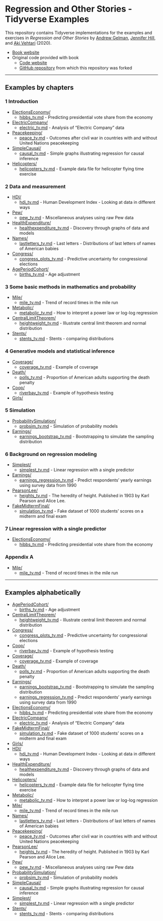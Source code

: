 Regression and Other Stories - Tidyverse Examples
================

This repository contains Tidyverse implementations for the examples and
exercises in *Regression and Other Stories* by [Andrew
Gelman](http://www.stat.columbia.edu/~gelman/), [Jennifer
Hill](https://steinhardt.nyu.edu/people/jennifer-hill), and [Aki
Vehtari](https://users.aalto.fi/~ave/) (2020).

-   [Book website](http://www.stat.columbia.edu/~gelman/regression/)
-   Original code provided with book
    -   [Code
        website](https://avehtari.github.io/ROS-Examples/examples.html)
    -   [GitHub repository](https://github.com/avehtari/ROS-Examples)
        from which this repository was forked

------------------------------------------------------------------------

## Examples by chapters

### 1 Introduction

-   [ElectionsEconomy/](ElectionsEconomy/)
    -   [hibbs\_tv.md](ElectionsEconomy/hibbs_tv.md) - Predicting
        presidential vote share from the economy
-   [ElectricCompany/](ElectricCompany/)
    -   [electric\_tv.md](ElectricCompany/electric_tv.md) - Analysis of
        “Electric Company” data
-   [Peacekeeping/](Peacekeeping/)
    -   [peace\_tv.md](Peacekeeping/peace_tv.md) - Outcomes after civil
        war in countries with and without United Nations peacekeeping
-   [SimpleCausal/](SimpleCausal/)
    -   [causal\_tv.md](SimpleCausal/causal_tv.md) - Simple graphs
        illustrating regression for causal inference
-   [Helicopters/](Helicopters/)
    -   [helicopters\_tv.md](Helicopters/helicopters_tv.md) - Example
        data file for helicopter flying time exercise

### 2 Data and measurement

-   [HDI/](HDI/)
    -   [hdi\_tv.md](HDI/hdi_tv.md) - Human Development Index - Looking
        at data in different ways
-   [Pew/](Pew/)
    -   [pew\_tv.md](Pew/pew_tv.md) - Miscellaneous analyses using raw
        Pew data
-   [HealthExpenditure/](HealthExpenditure/)
    -   [healthexpenditure\_tv.md](HealthExpenditure/healthexpenditure_tv.md) -
        Discovery through graphs of data and models
-   [Names/](Names/)
    -   [lastletters\_tv.md](Names/lastletters_tv.md) - Last letters -
        Distributions of last letters of names of American babies
-   [Congress/](Congress/)
    -   [congress\_plots\_tv.md](Congress/congress_plots_tv.md) -
        Predictive uncertainty for congressional elections
-   [AgePeriodCohort/](AgePeriodCohort/)
    -   [births\_tv.md](AgePeriodCohort/births_tv.md) - Age adjustment

### 3 Some basic methods in mathematics and probability

-   [Mile/](Mile/)
    -   [mile\_tv.md](Mile/mile_tv.md) - Trend of record times in the
        mile run
-   [Metabolic/](Metabolic/)
    -   [metabolic\_tv.md](Metabolic/metabolic_tv.md) - How to interpret
        a power law or log-log regression
-   [CentralLimitTheorem/](CentralLimitTheorem/)
    -   [heightweight\_tv.md](CentralLimitTheorem/heightweight_tv.md) -
        Illustrate central limit theorem and normal distribution
-   [Stents/](Stents/)
    -   [stents\_tv.md](Stents/stents_tv.md) - Stents - comparing
        distributions

### 4 Generative models and statistical inference

-   [Coverage/](Coverage/)
    -   [coverage\_tv.md](Coverage/coverage_tv.md) - Example of coverage
-   [Death/](Death/)
    -   [polls\_tv.md](Death/polls_tv.md) - Proportion of American
        adults supporting the death penalty
-   [Coop/](Coop/)
    -   [riverbay\_tv.md](Coop/riverbay_tv.md) - Example of hypothesis
        testing
-   [Girls/](Girls/)

### 5 Simulation

-   [ProbabilitySimulation/](ProbabilitySimulation/)
    -   [probsim\_tv.md](ProbabilitySimulation/probsim_tv.md) -
        Simulation of probability models
-   [Earnings/](Earnings/)
    -   [earnings\_bootstrap\_tv.md](Earnings/earnings_bootstrap_tv.md) -
        Bootstrapping to simulate the sampling distribution

### 6 Background on regression modeling

-   [Simplest/](Simplest/)
    -   [simplest\_tv.md](Simplest/simplest_tv.md) - Linear regression
        with a single predictor
-   [Earnings/](Earnings/)
    -   [earnings\_regression\_tv.md](Earnings/earnings_regression_tv.md) -
        Predict respondents’ yearly earnings using survey data from 1990
-   [PearsonLee/](PearsonLee/)
    -   [heights\_tv.md](PearsonLee/heights_tv.md) - The heredity of
        height. Published in 1903 by Karl Pearson and Alice Lee.
-   [FakeMidtermFinal/](FakeMidtermFinal/)
    -   [simulation\_tv.md](FakeMidtermFinal/simulation_tv.md) - Fake
        dataset of 1000 students’ scores on a midterm and final exam

### 7 Linear regression with a single predictor

-   [ElectionsEconomy/](ElectionsEconomy/)
    -   [hibbs\_tv.md](ElectionsEconomy/hibbs_tv.md) - Predicting
        presidential vote share from the economy
        <!--     - [hibbs_coverage_tv.md](ElectionsEconomy/hibbs_coverage_tv.md) - Checking the coverage of intervals -->
        <!--    - [Simplest/](Simplest/) -->
        <!--     - [simplest_tv.md](Simplest/simplest_tv.md) - Linear regression with a single predictor -->

<!-- ### 8 Fitting regression models -->
<!-- - [ElectionsEconomy/](ElectionsEconomy/) -->
<!--     - [hills_tv.md](ElectionsEconomy/hills_tv.md) - Present uncertainty in parameter estimates -->
<!--     - [hibbs_tv.md](ElectionsEconomy/hibbs_tv.md) - Predicting presidential vote share from the economy -->
<!-- - [Influence/](Influence/) -->
<!--     - [influence_tv.md](Influence/influence_tv.md) - Influence of individual points in a fitted regression -->
<!-- ### 9 Prediction and Bayesian inference  -->
<!-- - [ElectionsEconomy/](ElectionsEconomy/) -->
<!--     - [hibbs_tv.md](ElectionsEconomy/hibbs_tv.md) - Predicting presidential vote share from the economy -->
<!--     - [bayes_tv.md](ElectionsEconomy/bayes_tv.md) - Demonstration of Bayesian information aggregation -->
<!-- - [SexRatio/](SexRatio/) -->
<!--     - [sexratio_tv.md](SexRatio/sexratio_tv.md) - Example where an informative prior makes a difference -->
<!-- - [Earnings/](Earnings/) -->
<!--     - [height_and_weight_tv.md](Earnings/height_and_weight_tv.md) - Predict weight -->
<!--     - [earnings_regression_tv.md](Earnings/earnings_regression_tv.md) - Predict respondents' yearly earnings using survey data from 1990. -->
<!-- ### 10  Linear regression with multiple predictors -->
<!-- - [KidIQ/](KidIQ/) -->
<!--     - [kidiq_tv.md](KidIQ/kidiq_tv.md) - Linear regression with multiple predictors -->
<!-- - [Earnings/](Earnings/) -->
<!--     - [height_and_weight_tv.md](Earnings/height_and_weight_tv.md) - Predict weight -->
<!-- - [Congress/](Congress/) -->
<!--     - [congress_tv.md](Congress/congress_tv.md) - Predictive uncertainty for congressional elections -->
<!-- - [NES/](NES/) -->
<!--     - [nes_linear_tv.md](NES/nes_linear_tv.md) - Fitting the same regression to many datasets -->
<!-- - [Beauty/](Beauty/) -->
<!--     - [beauty_tv.md](Beauty/beauty_tv.md) - Student evaluations of instructors’ beauty and teaching quality -->
<!-- ### 11  Assumptions, diagnostics, and model evaluation -->
<!-- - [KidIQ/](KidIQ/) -->
<!--     - [kidiq_tv.md](KidIQ/kidiq_tv.md) - Linear regression with multiple predictors -->
<!--     - [kidiq_loo_tv.md](KidIQ/kidiq_loo_tv.md) - Linear regression and leave-one-out cross-validation -->
<!--     - [kidiq_R2_tv.md](KidIQ/kidiq_R2_tv.md) - Linear regression and Bayes-R2 and LOO-R2 -->
<!--     - [kidiq_kcv_tv.md](KidIQ/kidiq_kcv_tv.md) - Linear regression and K-fold cross-validation -->
<!-- - [Residuals/](Residuals/) -->
<!--     - [residuals_tv.md](Residuals/residuals_tv.md) - Plotting the data and fitted model -->
<!-- - [Introclass/](Introclass/) -->
<!--     - [residual_plots_tv.md](Introclass/residual_plots_tv.md) - Plot residuals vs.\ predicted values, or residuals vs.\ observed values? -->
<!-- - [Newcomb/](Newcomb/) -->
<!--     - [newcomb_tv.md](Newcomb/newcomb_tv.md) - Posterior predictive checking of Normal model for Newcomb's speed of light data -->
<!-- - [Unemployment/](Unemployment/) -->
<!--     - [unemployment_tv.md](Unemployment/unemployment_tv.md) - Time series fit and posterior predictive model checking for unemployment series -->
<!-- - [Rsquared/](Rsquared/) -->
<!--     - [rsquared_tv.md](Rsquared/rsquared_tv.md) - Bayesian R^2 -->
<!-- - [CrossValidation/](CrossValidation/) -->
<!--     - [crossvalidation_tv.md](CrossValidation/crossvalidation_tv.md) - Demonstration of cross validation -->
<!-- - [FakeKCV/](FakeKCV/) -->
<!--     - [fake_kcv_tv.md](FakeKCV/fake_kcv_tv.md) - Demonstration of $K$-fold cross-validation using simulated data -->
<!-- - [Pyth/](Pyth/) -->
<!-- ### 12  Transformations -->
<!-- - [KidIQ/](KidIQ/) -->
<!--     - [kidiq_tv.md](KidIQ/kidiq_tv.md) - Linear regression with multiple predictors -->
<!-- - [Earnings/](Earnings/) -->
<!--     - [earnings_regression_tv.md](Earnings/earnings_regression_tv.md) - Predict respondents' yearly earnings using survey data from 1990. -->
<!-- - [Gay/](Gay/) -->
<!--     - [gay_simple_tv.md](Gay/gay_simple_tv.md) - Simple models (linear and discretized age) and political attitudes as a function of age -->
<!-- - [Mesquite/](Mesquite/) -->
<!--     - [mesquite_tv.md](Mesquite/mesquite_tv.md) - Predicting the yields of mesquite bushes -->
<!-- - [Student/](Student/) -->
<!--     - [student_tv.md](Student/student_tv.md) - Models for regression coefficients -->
<!-- - [Pollution/](Pollution/) -->
<!--     - [pollution_tv.md](Pollution/pollution_tv.md) - Pollution data. -->
<!-- ### 13  Logistic regression -->
<!-- - [NES/](NES/) -->
<!--     - [nes_logistic_tv.md](NES/nes_logistic_tv.md) - Logistic regression, identifiability, and separation -->
<!-- - [LogisticPriors/](LogisticPriors/) -->
<!--     - [logistic_priors_tv.md](LogisticPriors/logistic_priors_tv.md) - Effect of priors in logistic regression -->
<!-- - [Arsenic/](Arsenic/) -->
<!--     - [arsenic_logistic_building_tv.md](Arsenic/arsenic_logistic_building_tv.md) - Building a logistic regression model: wells in Bangladesh -->
<!-- ### 14  Working with logistic regression -->
<!-- - [LogitGraphs/](https://github.com/avehtari/ROS-Examples/LogitGraphs/) -->
<!--     - [logitgraphs_tv.md](LogitGraphs/logitgraphs_tv.md) - Different ways of displaying logistic regression -->
<!-- - [NES/](NES/) -->
<!--     - [nes_logistic_tv.md](NES/nes_logistic_tv.md) - Logistic regression, identifiability, and separation -->
<!-- - [Rodents/](Rodents/) -->
<!-- - [Arsenic/](Arsenic/) -->
<!--     - [arsenic_logistic_residuals_tv.md](Arsenic/arsenic_logistic_residuals_tv.md) - Residual plots for a logistic regression model: wells in Bangladesh -->
<!--     - [arsenic_logistic_apc_tv.md](Arsenic/arsenic_logistic_apc_tv.md) - Average predictice comparisons for a logistic regression model: wells in Bangladesh -->
<!-- ### 15  Other generalized linear models -->
<!-- - [PoissonExample/](PoissonExample/) -->
<!--     - [PoissonExample_tv.md](PoissonExample/poisson_regression_tv.md) - Demonstrate Poisson regression with simulated data. -->
<!-- - [Roaches/](Roaches/) -->
<!--     - [roaches_tv.md](Roaches/roaches_tv.md) - Analyse the effect of integrated pest management on reducing cockroach levels in urban apartments -->
<!-- - [Storable/](Storable/)  -->
<!--     - [storable_tv.md](Storable/storable_tv.md) - Ordered categorical data analysis with a study from experimental economics, on the topic of ``storable votes.'' -->
<!-- - [Earnings/](Earnings/) -->
<!--     - [earnings_compound_tv.md](Earnings/earnings_compound_tv.md) - Compound discrete-continous model -->
<!-- - [RiskyBehavior/](RiskyBehavior/) -->
<!--     - [risky_tv.md](RiskyBehavior/risky_tv.md) Risky behavior data. -->
<!-- - [NES/](NES/) -->
<!-- - [Lalonde/](Lalonde/) -->
<!-- - [Congress/](Congress/) -->
<!-- - [AcademyAwards/](AcademyAwards/) -->
<!-- ### 16  Design and sample size decisions -->
<!-- - [ElectricCompany/](ElectricCompany/) -->
<!--     - [electric_tv.md](ElectricCompany/electric_tv.md) - Analysis of "Electric Company" data -->
<!-- - [SampleSize/](SampleSize/) -->
<!--     - [simulation_tv.md](DataCollection/simulation_tv.md) - Sample size simulation -->
<!-- - [FakeMidtermFinal/](FakeMidtermFinal/) -->
<!--     - [simulation_based_design_tv.md](FakeMidtermFinal/simulation_based_design_tv.md) - Fake dataset of a randomized experiment on student grades -->
<!-- ### 17  Poststratification and missing-data imputation -->
<!-- - [Poststrat/](Poststrat/) -->
<!--     - [poststrat_tv.md](Poststrat/poststrat_tv.md) - Poststratification after estimation -->
<!--     - [poststrat2_tv.md](Poststrat/poststrat2_tv.md) - Poststratification after estimation -->
<!-- - [Imputation/](Imputation/) -->
<!--     - [imputation_tv.md](Imputation/imputation_tv.md) - Regression-based imputation for the Social Indicators Survey -->
<!--     - [imputation_gg_tv.md](Imputation/imputation_gg_tv.md) - Regression-based imputation for the Social Indicators Survey, dplyr/ggplot version -->
<!-- ### 18  Causal inference basics and randomized experiments -->
<!-- - [Sesame/](Sesame/) -->
<!--     - [sesame_tv.md](Sesame/sesame_tv.md) - Causal analysis of Sesame Street experiment -->
<!-- ### 19  Causal inference using regression on the treatment variable -->
<!-- - [ElectricCompany/](ElectricCompany/) -->
<!--     - [electric_tv.md](ElectricCompany/electric_tv.md) - Analysis of "Electric Company" data -->
<!-- - [Incentives/]((Incentives/)) -->
<!--     - [incentives_tv.md](Incentives/incentives_tv.md) - Simple analysis of incentives data -->
<!-- - [Cows/](Cows/) -->
<!-- ### 20  Observational studies with all confounders assumed to be measured -->
<!-- - [ElectricCompany/](ElectricCompany/) -->
<!--     - [electric_tv.md](ElectricCompany/electric_tv.md) - Analysis of "Electric Company" data -->
<!-- - [Childcare/](Childcare/) -->
<!--     - [childcare_tv.md](Childcare/childcare_tv.md) - Infant Health and Development Program (IHDP) example. -->
<!-- ### 21  More advanced topics in causal inference -->
<!-- - [Sesame/](Sesame/) -->
<!--     - [sesame_tv.md](Sesame/sesame_tv.md) - Causal analysis of Sesame Street experiment -->
<!-- - [Bypass/](Pypass/) -->
<!-- - [ChileSchools/](ChileSchools/) -->
<!--     - [chile_schools_tv.md](ChileSchools/chile_schools_tv.md) - ChileSchools example. -->
<!-- ### 22  Advanced regression and multilevel models -->
<!-- - [Golf/](Golf/) -->
<!--     - [golf_tv.md](Golf/golf_tv.md) - Gold putting accuracy: Fitting a nonlinear model using Stan -->
<!-- - [Gay/](Gay/) -->
<!--     - [gay_tv.md](Gay/gay_tv.md) - Nonlinear models (Loess, B-spline, GP-spline, and BART) and political attitudes as a function of age -->
<!-- - [ElectionsEconomy/](ElectionsEconomy/) -->
<!--     - [hibbs_tv.md](ElectionsEconomy/hibbs_tv.md) - Predicting presidential vote share from the economy -->
<!-- - [Scalability/](Scalability/) -->
<!--     - [scalability_tv.md](Scalability/scalability_tv.md) - Demonstrate computation speed with 100 000 observations. -->

### Appendix A

<!-- - [Coins/](Coins/) -->

-   [Mile/](Mile/)
    -   [mile\_tv.md](Mile/mile_tv.md) - Trend of record times in the
        mile run <!-- - [Parabola/](Parabola/) -->
        <!--     - [parabola_tv.md](Parabola/parabola_tv.md) - Demonstration of using Stan for optimization -->
        <!-- - [Restaurant/](Restaurant/) -->
        <!--     - [restaurant_tv.md](Restaurant/restaurant_tv.md) - Demonstration of using Stan for optimization -->
        <!-- - [DifferentSoftware/](DifferentSoftware/) -->
        <!--     - [linear_tv.md](DifferentSoftware/linear_tv.md) - Linear regression using different software options -->

------------------------------------------------------------------------

## Examples alphabetically

<!-- - [AcademyAwards/](AcademyAwards/) -->

-   [AgePeriodCohort/](AgePeriodCohort/)
    -   [births\_tv.md](AgePeriodCohort/births_tv.md) - Age adjustment
        <!-- - [Arsenic/](Arsenic/) -->
        <!--     - [arsenic_logistic_building_tv.md](Arsenic/arsenic_logistic_building_tv.md) - Building a logistic regression model: wells in Bangladesh -->
        <!--     - [arsenic_logistic_residuals_tv.md](Arsenic/arsenic_logistic_residuals_tv.md) - Residual plots for a logistic regression model: wells in Bangladesh -->
        <!--     - [arsenic_logistic_apc_tv.md](Arsenic/arsenic_logistic_apc_tv.md) - Average predictice comparisons for a logistic regression model: wells in Bangladesh -->
        <!--     - [arsenic_logistic_building_optimizing_tv.md](Arsenic/arsenic_logistic_building_optimizing_tv.md) - Building a logistic regression model: wells in Bangladesh. A version with normal approximation at the mode. -->
        <!-- - [Balance/](Balance/) -->
        <!--     - [treatcontrol_tv.md](Balance/treatcontrol_tv.md) -->
        <!-- - [Beauty/](Beauty/) -->
        <!--     - [beauty_tv.md](Beauty/beauty_tv.md) - Student evaluations of instructors’ beauty and teaching quality -->
        <!-- - [Bypass/](Bypass/) -->
        <!-- - [CausalDiagram/](CausalDiagram/) -->
        <!--     - [diagrams_tv.md](CausalDiagram/diagrams_tv.md) - Plot causal diagram -->
-   [CentralLimitTheorem/](CentralLimitTheorem/)
    -   [heightweight\_tv.md](CentralLimitTheorem/heightweight_tv.md) -
        Illustrate central limit theorem and normal distribution
        <!-- - [Childcare/](Childcare/) -->
        <!--     - [childcare_tv.md](Childcare/childcare_tv.md) - Infant Health and Development Program (IHDP) example. -->
        <!-- - [ChileSchools/](ChileSchools/) -->
        <!--     - [chile_schools_tv.md](ChileSchools/chile_schools_tv.md) - ChileSchools example. -->
        <!-- - [Coins/](Coins/) -->
-   [Congress/](Congress/)
    <!--     - [congress_tv.md](Congress/congress_tv.md) - Predictive uncertainty for congressional elections -->
    -   [congress\_plots\_tv.md](Congress/congress_plots_tv.md) -
        Predictive uncertainty for congressional elections
-   [Coop/](Coop/)
    -   [riverbay\_tv.md](Coop/riverbay_tv.md) - Example of hypothesis
        testing
-   [Coverage/](Coverage/)
    -   [coverage\_tv.md](Coverage/coverage_tv.md) - Example of coverage
        <!-- - [Cows/](Cows/) -->
        <!-- - [CrossValidation/](CrossValidation/) -->
        <!--     - [crossvalidation_tv.md](CrossValidation/crossvalidation_tv.md) - Demonstration of cross validation -->
        <!-- - [SampleSize/](SampleSize/) -->
        <!--     - [simulation_tv.md](DataCollection/simulation_tv.md) - Sample size simulation -->
-   [Death/](Death/)
    -   [polls\_tv.md](Death/polls_tv.md) - Proportion of American
        adults supporting the death penalty
        <!-- - [DifferentSoftware/](DifferentSoftware/) -->
        <!--     - [linear_tv.md](DifferentSoftware/linear_tv.md) - Linear regression using different software options -->
-   [Earnings/](Earnings/)
    -   [earnings\_bootstrap\_tv.md](Earnings/earnings_bootstrap_tv.md) -
        Bootstrapping to simulate the sampling distribution
    -   [earnings\_regression\_tv.md](Earnings/earnings_regression_tv.md) -
        Predict respondents’ yearly earnings using survey data from 1990
        <!--     - [earnings_compound_tv.md](Earnings/earnings_compound_tv.md) - Compound discrete-continous model -->
        <!--     - [height_and_weight_tv.md](Earnings/height_and_weight_tv.md) - Predict weight -->
-   [ElectionsEconomy/](ElectionsEconomy/)
    <!--     - [bayes_tv.md](ElectionsEconomy/bayes_tv.md) - Demonstration of Bayesian information aggregation -->
    <!--     - [hibbs_coverage_tv.md](ElectionsEconomy/hibbs_coverage_tv.md) - Checking the model-fitting procedure using fake-data simulation. -->
    -   [hibbs\_tv.md](ElectionsEconomy/hibbs_tv.md) - Predicting
        presidential vote share from the economy
        <!--     - [hills_tv.md](ElectionsEconomy/hills_tv.md) - Present uncertainty in parameter estimates -->
-   [ElectricCompany/](ElectricCompany/)
    -   [electric\_tv.md](ElectricCompany/electric_tv.md) - Analysis of
        “Electric Company” data <!-- - [FakeKCV/](FakeKCV/) -->
        <!--     - [fake_kcv_tv.md](FakeKCV/fake_kcv_tv.md) - Demonstration of $K$-fold cross-validation using simulated data -->
-   [FakeMidtermFinal/](FakeMidtermFinal/)
    -   [simulation\_tv.md](FakeMidtermFinal/simulation_tv.md) - Fake
        dataset of 1000 students’ scores on a midterm and final exam
        <!--     - [simulation_based_design_tv.md](FakeMidtermFinal/simulation_based_design_tv.md) - Fake dataset of a randomized experiment on student grades -->
        <!-- - [FrenchElection/](FrenchElection/) -->
        <!--     - [ps_primaire_tv.md](FrenchElection/ps_primaire_tv.md) - French Election data -->
        <!-- - [Gay/](Gay/) -->
        <!--     - [gay_simple_tv.md](Gay/gay_simple_tv.md) - Simple models (linear and discretized age) and political attitudes as a function of age -->
        <!--     - [gay_tv.md](Gay/gay_tv.md) - Nonlinear models (Loess, B-spline, GP-spline, and BART) and political attitudes as a function of age -->
-   [Girls/](Girls/) <!-- - [Golf/](Golf/) -->
    <!--     - [golf_tv.md](Golf/golf_tv.md) - Gold putting accuracy: Fitting a nonlinear model using Stan -->
-   [HDI/](https://github.com/avehtari/ROS-Examples/HDI/)
    -   [hdi\_tv.md](HDI/hdi_tv.md) - Human Development Index - Looking
        at data in different ways
-   [HealthExpenditure/](HealthExpenditure/)
    -   [healthexpenditure\_tv.md](HealthExpenditure/healthexpenditure_tv.md) -
        Discovery through graphs of data and models
-   [Helicopters/](Helicopters/)
    -   [helicopters\_tv.md](Helicopters/helicopters_tv.md) - Example
        data file for helicopter flying time exercise
        <!-- - [Imputation/](Imputation/) -->
        <!--     - [imputation_tv.md](Imputation/imputation_tv.md) - Regression-based imputation for the Social Indicators Survey -->
        <!--     - [imputation_gg_tv.md](Imputation/imputation_gg_tv.md) - Regression-based imputation for the Social Indicators Survey, dplyr/ggplot version -->
        <!-- - [Incentives/]((Incentives/)) -->
        <!--     - [incentives_tv.md](Incentives/incentives_tv.md) - Simple analysis of incentives data -->
        <!-- - [Influence/](Influence/) -->
        <!--     - [influence_tv.md](Influence/influence_tv.md) - Influence of individual points in a fitted regression -->
        <!-- - [Interactions/](Interactions/) -->
        <!--     - [interactions_tv.md](Interactions/interactions_tv.md) - Plot interaction example figure -->
        <!-- - [Introclass/](Introclass/) -->
        <!--     - [residual_plots_tv.md](Introclass/residual_plots_tv.md) - Plot residuals vs.\ predicted values, or residuals vs.\ observed values? -->
        <!-- - [KidIQ/](KidIQ/) -->
        <!--     - [kidiq_tv.md](KidIQ/kidiq_tv.md) - Linear regression with multiple predictors -->
        <!--     - [kidiq_loo_tv.md](KidIQ/kidiq_loo_tv.md) - Linear regression and leave-one-out cross-validation -->
        <!--     - [kidiq_R2_tv.md](KidIQ/kidiq_R2_tv.md) - Linear regression and Bayes-R2 and LOO-R2 -->
        <!--     - [kidiq_kcv_tv.md](KidIQ/kidiq_kcv_tv.md) - Linear regression and K-fold cross-validation -->
        <!-- - [Lalonde/](Lalonde/) -->
        <!-- - [LogisticPriors/](LogisticPriors/) -->
        <!--     - [logistic_priors_tv.md](LogisticPriors/logistic_priors_tv.md) - Effect of priors in logistic regression -->
        <!-- - [Mesquite/](Mesquite/) -->
        <!--     - [mesquite_tv.md](Mesquite/mesquite_tv.md) - Predicting the yields of mesquite bushes -->
-   [Metabolic/](Metabolic/)
    -   [metabolic\_tv.md](Metabolic/metabolic_tv.md) - How to interpret
        a power law or log-log regression
-   [Mile/](Mile/)
    -   [mile\_tv.md](Mile/mile_tv.md) - Trend of record times in the
        mile run
-   [Names/](Names/)
    -   [lastletters\_tv.md](Names/lastletters_tv.md) - Last letters -
        Distributions of last letters of names of American babies
        <!-- - [NES/](NES/) -->
        <!--     - [nes_linear_tv.md](NES/nes_linear_tv.md) - Fitting the same regression to many datasets -->
        <!--     - [nes_logistic_tv.md](NES/nes_logistic_tv.md) - Logistic regression, identifiability, and separation -->
        <!-- - [Newcomb/](Newcomb/) -->
        <!--     - [newcomb_tv.md](Newcomb/newcomb_tv.md) - Posterior predictive checking of Normal model for Newcomb's speed of light data -->
        <!-- - [Parabola/](Parabola/) -->
        <!--     - [parabola_tv.md](Parabola/parabola_tv.md) - Demonstration of using Stan for optimization -->
-   [Peacekeeping/](Peacekeeping/)
    -   [peace\_tv.md](Peacekeeping/peace_tv.md) - Outcomes after civil
        war in countries with and without United Nations peacekeeping
-   [PearsonLee/](PearsonLee/)
    -   [heights\_tv.md](PearsonLee/heights_tv.md) - The heredity of
        height. Published in 1903 by Karl Pearson and Alice Lee.
-   [Pew/](Pew/)
    -   [pew\_tv.md](Pew/pew_tv.md) - Miscellaneous analyses using raw
        Pew data <!-- - [PoissonExample/](PoissonExample/) -->
        <!--     - [poissonexample_tv.md](PoissonExample/poissonexample_tv.md) - Demonstrate Poisson regression with simulated data. -->
        <!-- - [Pollution/](Pollution/) -->
        <!--     - [pollution_tv.md](Pollution/pollution_tv.md) - Pollution data. -->
        <!-- - [Poststrat/](Poststrat/) -->
        <!--     - [poststrat_tv.md](Poststrat/poststrat_tv.md) - Poststratification after estimation -->
        <!--     - [poststrat2_tv.md](Poststrat/poststrat2_tv.md) - Poststratification after estimation -->
-   [ProbabilitySimulation/](ProbabilitySimulation/)
    -   [probsim\_tv.md](ProbabilitySimulation/probsim_tv.md) -
        Simulation of probability models <!-- - [Pyth/](Pyth/) -->
        <!-- - [Redistricting/](Redistricting/) -->
        <!-- - [Residuals/](Residuals/) -->
        <!--     - [residuals_tv.md](Residuals/residuals_tv.md) - Plotting the data and fitted model -->
        <!-- - [Restaurant/](Restaurant/) -->
        <!--     - [restaurant_tv.md](Restaurant/restaurant_tv.md) - Demonstration of using Stan for optimization -->
        <!-- - [RiskyBehavior/](RiskyBehavior/) -->
        <!--     - [risky_tv.md](RiskyBehavior/risky_tv.md) Risky behavior data. -->
        <!-- - [Roaches/](Roaches/) -->
        <!--     - [roaches_tv.md](Roaches/roaches_tv.md) - Analyse the effect of integrated pest management on reducing cockroach levels in urban apartments -->
        <!-- - [Rodents/](Rodents/) -->
        <!-- - [Rsquared/](Rsquared/) -->
        <!--     - [rsquared_tv.md](Rsquared/rsquared_tv.md) - Bayesian R^2 -->
        <!-- - [Sesame/](Sesame/) -->
        <!--     - [sesame_tv.md](Sesame/sesame_tv.md) - Causal analysis of Sesame Street experiment -->
        <!-- - [SexRatio/](SexRatio/) -->
        <!--     - [sexratio_tv.md](SexRatio/sexratio_tv.md) - Example where an informative prior makes a difference -->
-   [SimpleCausal/](SimpleCausal/)
    -   [causal\_tv.md](SimpleCausal/causal_tv.md) - Simple graphs
        illustrating regression for causal inference
-   [Simplest/](Simplest/)
    -   [simplest\_tv.md](Simplest/simplest_tv.md) - Linear regression
        with a single predictor
-   [Stents/](Stents/)
    -   [stents\_tv.md](Stents/stents_tv.md) - Stents - comparing
        distributions <!-- - [Storable/](Storable/) -->
        <!--     - [storable_tv.md](Storable/storable_tv.md) - Ordered categorical data analysis with a study from experimental economics, on the topic of ``storable votes.'' -->
        <!-- - [Student/](Student/) -->
        <!--     - [student_tv.md](Student/student_tv.md) - Models for regression coefficients -->
        <!-- - [Unemployment/](Unemployment/) -->
        <!--     - [unemployment_tv.md](Unemployment/unemployment_tv.md) - Time series fit and posterior predictive model checking for unemployment series -->
